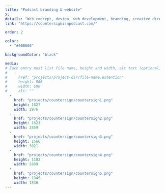 ```yaml
---
title: "Podcast branding & website"
x:
details: "Web concept, design, web development, branding, creative direction"
link: "https://countersignisapodcast.com/"

order: 2

color: 
  - "#000000"

backgroundColor: "black"

media: 
# Each entry must list file name, height and width, alt text (optional)
#   -
#     href: "projects/project-dir/file-name.extention"
#     height: 800
#     width: 600
#     alt: ""
  -
    href: "projects/countersign/countersign1.png"
    height: 1827
    width: 2976
  -
    href: "projects/countersign/countersign2.png"
    height: 1623
    width: 2859
  -
    href: "projects/countersign/countersign3.png"
    height: 1566
    width: 3021
  -
    href: "projects/countersign/countersign4.png"
    height: 1182
    width: 2889
  -
    href: "projects/countersign/countersign5.png"
    height: 1845
    width: 1836
---
```

